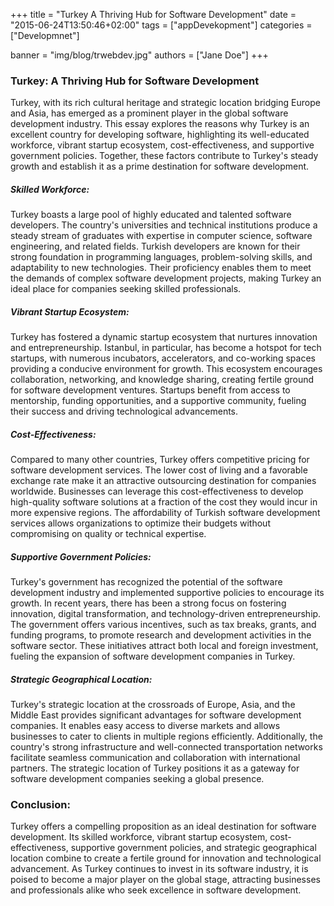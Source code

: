 +++
title = "Turkey A Thriving Hub for Software Development"
date = "2015-06-24T13:50:46+02:00"
tags = ["appDevekopment"]
categories = ["Developmnet"]

banner = "img/blog/trwebdev.jpg"
authors = ["Jane Doe"]
+++


### Turkey: A Thriving Hub for Software Development

Turkey, with its rich cultural heritage and strategic location bridging Europe and Asia, has emerged as a prominent player in the global software development industry. This essay explores the reasons why Turkey is an excellent country for developing software, highlighting its well-educated workforce, vibrant startup ecosystem, cost-effectiveness, and supportive government policies. Together, these factors contribute to Turkey's steady growth and establish it as a prime destination for software development.

 ##### Skilled Workforce:
Turkey boasts a large pool of highly educated and talented software developers. The country's universities and technical institutions produce a steady stream of graduates with expertise in computer science, software engineering, and related fields. Turkish developers are known for their strong foundation in programming languages, problem-solving skills, and adaptability to new technologies. Their proficiency enables them to meet the demands of complex software development projects, making Turkey an ideal place for companies seeking skilled professionals.

##### Vibrant Startup Ecosystem:
Turkey has fostered a dynamic startup ecosystem that nurtures innovation and entrepreneurship. Istanbul, in particular, has become a hotspot for tech startups, with numerous incubators, accelerators, and co-working spaces providing a conducive environment for growth. This ecosystem encourages collaboration, networking, and knowledge sharing, creating fertile ground for software development ventures. Startups benefit from access to mentorship, funding opportunities, and a supportive community, fueling their success and driving technological advancements.

##### Cost-Effectiveness:
Compared to many other countries, Turkey offers competitive pricing for software development services. The lower cost of living and a favorable exchange rate make it an attractive outsourcing destination for companies worldwide. Businesses can leverage this cost-effectiveness to develop high-quality software solutions at a fraction of the cost they would incur in more expensive regions. The affordability of Turkish software development services allows organizations to optimize their budgets without compromising on quality or technical expertise.

##### Supportive Government Policies:
Turkey's government has recognized the potential of the software development industry and implemented supportive policies to encourage its growth. In recent years, there has been a strong focus on fostering innovation, digital transformation, and technology-driven entrepreneurship. The government offers various incentives, such as tax breaks, grants, and funding programs, to promote research and development activities in the software sector. These initiatives attract both local and foreign investment, fueling the expansion of software development companies in Turkey.

##### Strategic Geographical Location:
Turkey's strategic location at the crossroads of Europe, Asia, and the Middle East provides significant advantages for software development companies. It enables easy access to diverse markets and allows businesses to cater to clients in multiple regions efficiently. Additionally, the country's strong infrastructure and well-connected transportation networks facilitate seamless communication and collaboration with international partners. The strategic location of Turkey positions it as a gateway for software development companies seeking a global presence.



### Conclusion:
Turkey offers a compelling proposition as an ideal destination for software development. Its skilled workforce, vibrant startup ecosystem, cost-effectiveness, supportive government policies, and strategic geographical location combine to create a fertile ground for innovation and technological advancement. As Turkey continues to invest in its software industry, it is poised to become a major player on the global stage, attracting businesses and professionals alike who seek excellence in software development.
